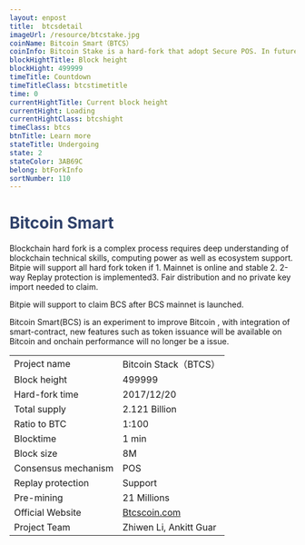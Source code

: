 ```yaml
---
layout: enpost
title:  btcsdetail
imageUrl: /resource/btcstake.jpg
coinName: Bitcoin Smart（BTCS）
coinInfo: Bitcoin Stake is a hard-fork that adopt Secure POS. In future , BTCS will be extended to support smart contract.
blockHightTitle: Block height
blockHight: 499999
timeTitle: Countdown
timeTitleClass: btcstimetitle
time: 0
currentHightTitle: Current block height
currentHight: Loading
currentHightClass: btcshight
timeClass: btcs
btnTitle: Learn more
stateTitle: Undergoing
state: 2
stateColor: 3AB69C
belong: btForkInfo
sortNumber: 110
---
```

<h1 style="color: #2F416A">Bitcoin Smart</h1>
<p class="summarytxt">Blockchain hard fork is a complex process requires deep understanding of blockchain technical skills, computing power as well as ecosystem support. Bitpie will support all hard fork token if 1. Mainnet is online and stable 2. 2-way Replay protection is implemented3. Fair distribution and no private key import needed to claim.
</p>
<p>Bitpie will support to claim BCS after BCS mainnet is launched.
</p>
<p>Bitcoin Smart(BCS) is an experiment to improve Bitcoin , with integration of smart-contract, new features such as token issuance will be available on Bitcoin and onchain performance will no longer be a issue.
</p>
<table class="center">
  <tbody>
    <tr>
        <td class="tablehalf">Project name</td>
        <td class="tablehalf">Bitcoin Stack（BTCS）</td>
    </tr>
    <tr>
        <td>Block height</td>
        <td>499999</td>
    </tr>
    <tr>
        <td>Hard-fork time</td>
        <td>2017/12/20</td>
    </tr>
    <tr>
        <td>Total supply</td>
        <td>2.121 Billion</td>
    </tr>
    <tr>
        <td>Ratio to BTC</td>
        <td>1:100</td>
    </tr>
    <tr>
        <td>Blocktime</td>
        <td>1 min</td>
    </tr>
    <tr>
        <td>Block size</td>
        <td>8M</td>
    </tr>
    <tr>
        <td>Consensus mechanism</td>
        <td>POS</td>
    </tr>
    <tr>
        <td>Replay protection</td>
        <td>Support</td>
    </tr>
    <tr>
        <td>Pre-mining</td>
        <td>21 Millions</td>
    </tr>
    <tr>
        <td>Official Website</td>
        <td><a href="http://www.Btcscoin.com" target="_blank">Btcscoin.com</a></td>
    </tr>
    <tr>
        <td>Project Team</td>
        <td>Zhiwen Li, Ankitt Guar</td>
    </tr>
  </tbody>
</table>